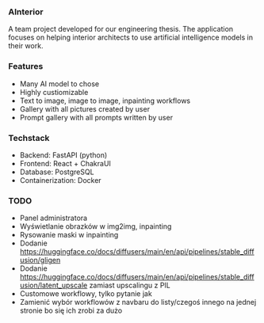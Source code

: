 ### AInterior
A team project developed for our engineering thesis. The application focuses on helping
interior architects to use artificial intelligence models in their work.

### Features
- Many AI model to chose
- Highly custiomizable
- Text to image, image to image, inpainting workflows
- Gallery with all pictures created by user
- Prompt gallery with all prompts written by user

### Techstack
- Backend: FastAPI (python)
- Frontend: React + ChakraUI
- Database: PostgreSQL
- Containerization: Docker

### TODO
- Panel administratora
- Wyświetlanie obrazków w img2img, inpainting
- Rysowanie maski w inpainting
- Dodanie https://huggingface.co/docs/diffusers/main/en/api/pipelines/stable_diffusion/gligen
- Dodanie https://huggingface.co/docs/diffusers/main/en/api/pipelines/stable_diffusion/latent_upscale zamiast upscalingu z PIL
- Customowe workflowy, tylko pytanie jak
- Zamienić wybór workflowów z navbaru do listy/czegoś innego na jednej stronie bo się ich zrobi za dużo